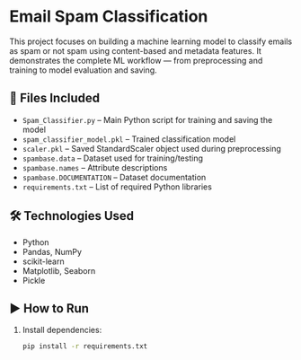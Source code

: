 # Email Spam Classification

This project focuses on building a machine learning model to classify emails as spam or not spam using content-based and metadata features. It demonstrates the complete ML workflow — from preprocessing and training to model evaluation and saving.

## 📁 Files Included

- `Spam_Classifier.py` – Main Python script for training and saving the model
- `spam_classifier_model.pkl` – Trained classification model
- `scaler.pkl` – Saved StandardScaler object used during preprocessing
- `spambase.data` – Dataset used for training/testing
- `spambase.names` – Attribute descriptions
- `spambase.DOCUMENTATION` – Dataset documentation
- `requirements.txt` – List of required Python libraries

## 🛠️ Technologies Used

- Python
- Pandas, NumPy
- scikit-learn
- Matplotlib, Seaborn
- Pickle

## ▶️ How to Run

1. Install dependencies:
   ```bash
   pip install -r requirements.txt

